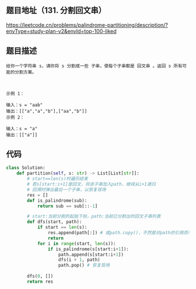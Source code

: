 ## 题目地址（131. 分割回文串）

https://leetcode.cn/problems/palindrome-partitioning/description/?envType=study-plan-v2&envId=top-100-liked

## 题目描述

```
给你一个字符串 s，请你将 s 分割成一些 子串，使每个子串都是 回文串 。返回 s 所有可能的分割方案。

 

示例 1：

输入：s = "aab"
输出：[["a","a","b"],["aa","b"]]
示例 2：

输入：s = "a"
输出：[["a"]]
```


## 代码

```python
class Solution:
    def partition(self, s: str) -> List[List[str]]:
        # start==len(s)时遍历结束
        # 若s[start:i+1]是回文，将该子串加入path，继续从i+1递归
        # 回溯时弹出最后一个子串，以恢复现场
        res = []
        def is_palindrome(sub):
            return sub == sub[::-1]

        # start:当前分割的起始下标，path:当前已分割出的回文子串列表
        def dfs(start, path):
            if start == len(s):
                res.append(path[:]) # 或path.copy()，不然是对path的引用而不是快照
                return
            for i in range(start, len(s)):
                if is_palindrome(s[start:i+1]):
                    path.append(s[start:i+1])
                    dfs(i + 1, path)
                    path.pop() # 恢复现场
        
        dfs(0, [])
        return res
```
